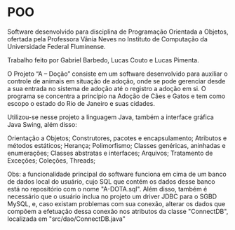 # POO
Software desenvolvido para disciplina de Programação Orientada a Objetos, ofertada pela Professora Vânia Neves no Instituto de Computação da Universidade Federal Fluminense.

Trabalho feito por Gabriel Barbedo, Lucas Couto e Lucas Pimenta. 

O Projeto “A – Doção” consiste em um software desenvolvido para auxiliar o controle de animais em situação de adoção, onde se pode gerenciar desde a sua entrada no sistema de adoção até o registro a adoção em si.
O programa se concentra a princípio na Adoção de Cães e Gatos e tem como escopo o estado do Rio de Janeiro e suas cidades.

Utilizou-se nesse projeto a linguagem Java, também a interface gráfica Java Swing, além disso:

Orientação a Objetos;
Construtores, pacotes e encapsulamento;
Atributos e métodos estáticos;
Herança;
Polimorfismo;
Classes genéricas, aninhadas e enumerações;
Classes abstratas e interfaces;
Arquivos;
Tratamento de Exceções;
Coleções, Threads;

Obs: a funcionalidade principal do software funciona em cima de um banco de dados local do usuário, cujo SQL que contém os dados desse banco está no repositório com o nome "A-DOTA.sql". Além disso, também é necessário que o usuário inclua no projeto um driver JDBC para o SGBD MySQL, e, caso existam problemas com sua conexão, alterar os dados que compõem a efetuação dessa conexão nos atributos da classe "ConnectDB", localizada em "src/dao/ConnectDB.java"
